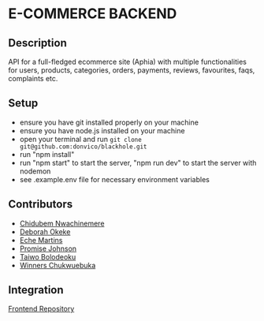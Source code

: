 # E-COMMERCE BACKEND

## Description
API for a full-fledged ecommerce site (Aphia) with multiple functionalities for users, products, categories, orders, payments, reviews, favourites, faqs, complaints etc.

## Setup
* ensure you have git installed properly on your machine
* ensure you have node.js installed on your machine
* open your terminal and run `git clone git@github.com:donvico/blackhole.git`
* run "npm install"
* run "npm start" to start the server, "npm run dev" to start the server with nodemon
* see .example.env file for necessary environment variables

## Contributors
* [Chidubem Nwachinemere](https://github.com/Nchedubem)
* [Deborah Okeke](https://github.com/debeemedia)
* [Eche Martins](https://github.com/Echemartins)
* [Promise Johnson](https://github.com/promise-J)
* [Taiwo Bolodeoku](https://github.com/bolowys33)
* [Winners Chukwuebuka](https://github.com/donvico)

## Integration
[Frontend Repository](https://github.com/PromzzyKoncepts/E-commerce-Client)
